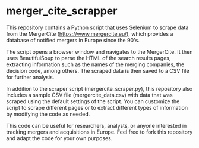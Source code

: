 # merger_cite_scrapper
 
This repository contains a Python script that uses Selenium to scrape data from the MergerCite (https://www.mergercite.eu/), which provides a database of notified mergers in Europe since the 90's.

The script opens a browser window and navigates to the MergerCite. It then uses BeautifulSoup to parse the HTML of the search results pages, extracting information such as the names of the merging companies, the decision code, among others. The scraped data is then saved to a CSV file for further analysis.

In addition to the scraper script (mergercite_scraper.py), this repository also includes a sample CSV file (mergercite_data.csv) with data that was scraped using the default settings of the script. You can customize the script to scrape different pages or to extract different types of information by modifying the code as needed.

This code can be useful for researchers, analysts, or anyone interested in tracking mergers and acquisitions in Europe. Feel free to fork this repository and adapt the code for your own purposes.
